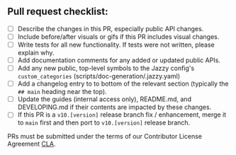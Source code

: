 <!--
Thanks for submitting a pull request!

Please fill out the sections below to complete your submission.

We appreciate your contributions!
-->

<!--
Describe the changes in this PR here.

• If this is a new feature, include a short summary on how to use it.
• If this is a bug fix, explain how your contribution resolves the problem.
• Include before/after visuals or gifs if this PR includes visual changes.
• Add a line with "Fixes: #issue-number" or "Fixes: issue URL" for each publicly-visible issue that is fixed by this PR.
-->

## Pull request checklist:
 - [ ] Describe the changes in this PR, especially public API changes.
 - [ ] Include before/after visuals or gifs if this PR includes visual changes.
    <!--
        | Before | After |
        | ----- | ----- |
        | <img src="" width = 250/> | <img src="" width = 250/> |
        or
        | <video src="" width = 250/> | <video src="" width = 250/> |
    -->
 - [ ] Write tests for all new functionality. If tests were not written, please explain why.
 - [ ] Add documentation comments for any added or updated public APIs.
 - [ ] Add any new public, top-level symbols to the Jazzy config's `custom_categories` (scripts/doc-generation/.jazzy.yaml)
 - [ ] Add a changelog entry to to bottom of the relevant section (typically the `## main` heading near the top).
 - [ ] Update the guides (internal access only), README.md, and DEVELOPING.md if their contents are impacted by these changes.
 - [ ] If this PR is a `v10.[version]` release branch fix / enhancement, merge it to `main` first and then port to `v10.[version]` release branch.

PRs must be submitted under the terms of our Contributor License Agreement [CLA](https://github.com/mapbox/mapbox-maps-ios/blob/main/CONTRIBUTING.md#contributor-license-agreement).
